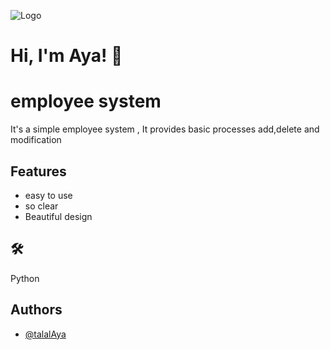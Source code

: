 
![Logo](https://th.bing.com/th/id/R.2f6a9d40a287c05adf62e1a1b72878bb?rik=prWAK4SAAmdSvA&pid=ImgRaw&r=0)




# Hi, I'm Aya! 👋


# employee system

It's a simple employee system , It provides basic processes add,delete and modification


## Features

- easy to use
- so clear
- Beautiful design 


## 🛠 
Python


## Authors

- [@talalAya](https://www.github.com/talalAya)

